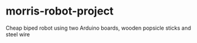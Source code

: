 # morris-robot-project
Cheap biped robot using two Arduino boards, wooden popsicle sticks and steel wire
